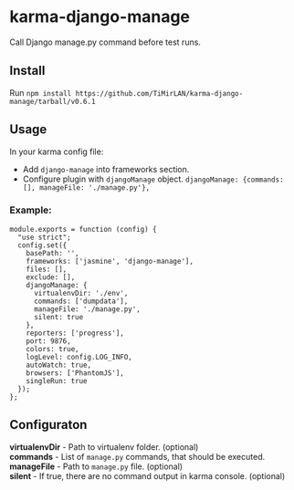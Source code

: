karma-django-manage
===================

Call Django manage.py command before test runs.

Install
-------

Run `npm install https://github.com/TiMirLAN/karma-django-manage/tarball/v0.6.1`

Usage
-----

In your karma config file:
* Add `django-manage` into frameworks section.
* Configure plugin with `djangoManage` object. ``djangoManage: {commands: [], manageFile: './manage.py'},``

### Example: ###

    module.exports = function (config) {
      "use strict";
      config.set({
        basePath: '',
        frameworks: ['jasmine', 'django-manage'],
        files: [],
        exclude: [],
        djangoManage: {
          virtualenvDir: './env',
          commands: ['dumpdata'],
          manageFile: './manage.py',
          silent: true
        },
        reporters: ['progress'],
        port: 9876,
        colors: true,
        logLevel: config.LOG_INFO,
        autoWatch: true,
        browsers: ['PhantomJS'],
        singleRun: true
      });
    };


Configuraton
------------

__virtualenvDir__ - Path to virtualenv folder. (optional)  
__commands__ - List of `manage.py` commands, that should be executed.  
__manageFile__ - Path to `manage.py` file. (optional)  
__silent__ - If true, there are no command output in karma console. (optional)  
